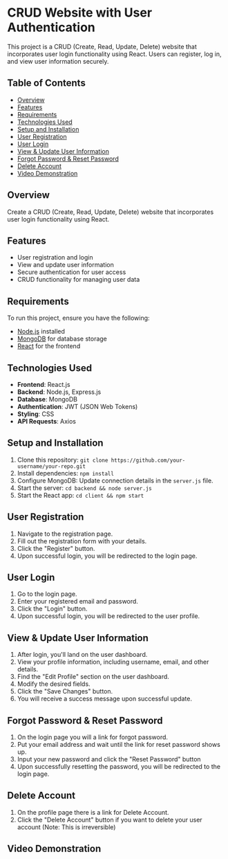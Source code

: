 # CRUD Website with User Authentication

This project is a CRUD (Create, Read, Update, Delete) website that incorporates user login functionality using React. Users can register, log in, and view user information securely.

## Table of Contents

- [Overview](#overview)
- [Features](#features)
- [Requirements](#requirements)
- [Technologies Used](#technologies-used)
- [Setup and Installation](#setup-and-installation)
- [User Registration](#user-registration)
- [User Login](#user-login)
- [View & Update User Information](#view-&-update-user-information)
- [Forgot Password & Reset Password](#forgot-password-&-reset-password)
- [Delete Account](#delete-account)
- [Video Demonstration](#video-demonstration)

## Overview

Create a CRUD (Create, Read, Update, Delete) website that incorporates user login functionality using React.

## Features

- User registration and login
- View and update user information
- Secure authentication for user access
- CRUD functionality for managing user data

## Requirements

To run this project, ensure you have the following:

- [Node.js](https://nodejs.org/) installed
- [MongoDB](https://www.mongodb.com/) for database storage
- [React](https://reactjs.org/) for the frontend

## Technologies Used

- **Frontend**: React.js
- **Backend**: Node.js, Express.js
- **Database**: MongoDB
- **Authentication**: JWT (JSON Web Tokens)
- **Styling**: CSS
- **API Requests**: Axios

## Setup and Installation

1. Clone this repository: `git clone https://github.com/your-username/your-repo.git`
2. Install dependencies: `npm install`
3. Configure MongoDB: Update connection details in the `server.js` file.
4. Start the server: `cd backend && node server.js`
5. Start the React app: `cd client && npm start`

## User Registration

1. Navigate to the registration page.
2. Fill out the registration form with your details.
3. Click the "Register" button.
4. Upon successful login, you will be redirected to the login page.

## User Login

1. Go to the login page.
2. Enter your registered email and password.
3. Click the "Login" button.
4. Upon successful login, you will be redirected to the user profile.

## View & Update User Information

1. After login, you'll land on the user dashboard.
2. View your profile information, including username, email, and other details.
3. Find the "Edit Profile" section on the user dashboard.
4. Modify the desired fields.
5. Click the "Save Changes" button.
6. You will receive a success message upon successful update.

## Forgot Password & Reset Password

1. On the login page you will a link for forgot password.
2. Put your email address and wait until the link for reset password shows up.
3. Input your new password and click the "Reset Password" button
4. Upon successfully resetting the password, you will be redirected to the login page.

## Delete Account

1. On the profile page there is a link for Delete Account.
2. Click the "Delete Account" button if you want to delete your user account (Note: This is irreversible)

## Video Demonstration




